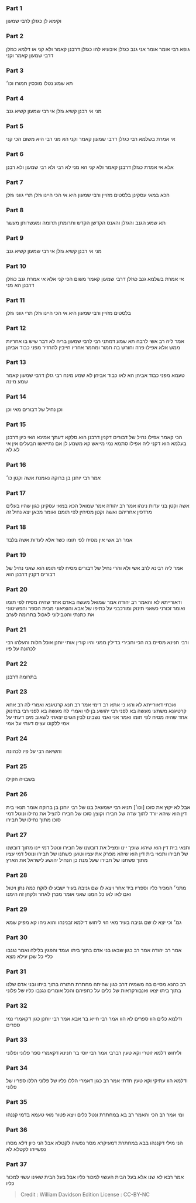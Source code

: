 
### Part 1
וקימא לן כגזלן לרבי שמעון

### Part 2
גופא רבי אומר אומר אני גנב כגזלן איבעיא להו כגזלן דרבנן קאמר ולא קני או דלמא כגזלן דרבי שמעון קאמר וקני

### Part 3
תא שמע נטלו מוכסין חמורו וכו׳

### Part 4
מני אי רבנן קשיא גזלן אי רבי שמעון קשיא גנב

### Part 5
אי אמרת בשלמא רבי כגזלן דרבי שמעון קאמר וקני הא מני רבי היא משום הכי קני

### Part 6
אלא אי אמרת כגזלן דרבנן קאמר ולא קני הא מני לא רבי ולא רבי שמעון ולא רבנן

### Part 7
הכא במאי עסקינן בלסטים מזויין ורבי שמעון היא אי הכי היינו גזלן תרי גווני גזלן

### Part 8
תא שמע הגנב והגזלן והאנס הקדשן הקדש ותרומתן תרומה ומעשרותן מעשר

### Part 9
מני אי רבנן קשיא גזלן אי רבי שמעון קשיא גנב

### Part 10
אי אמרת בשלמא גנב כגזלן דרבי שמעון קאמר משום הכי קני אלא אי אמרת גנב כגזלן דרבנן הא מני

### Part 11
בלסטים מזויין ורבי שמעון היא אי הכי היינו גזלן תרי גווני גזלן

### Part 12
אמר ליה רב אשי לרבה תא שמע דמתני רבי לרבי שמעון בריה לא דבר שיש בו אחריות ממש אלא אפילו פרה וחורש בה חמור ומחמר אחריו חייבין להחזיר מפני כבוד אביהן

### Part 13
טעמא מפני כבוד אביהן הא לאו כבוד אביהן לא שמע מינה רבי גזלן דרבי שמעון קאמר שמע מינה

### Part 14
וכן נחיל של דבורים מאי וכן

### Part 15
הכי קאמר אפילו נחיל של דבורים דקנין דרבנן הוא סלקא דעתך אמינא האי כיון דרבנן בעלמא הוא דקני ליה אפילו סתמא נמי מייאש קא משמע לן אם נתייאשו הבעלים אין אי לא לא

### Part 16
אמר רבי יוחנן בן ברוקה נאמנת אשה וקטן כו׳

### Part 17
אשה וקטן בני עדות נינהו אמר רב יהודה אמר שמואל הכא במאי עסקינן כגון שהיו בעלים מרדפין אחריהם ואשה וקטן מסיחין לפי תומם ואומר מכאן יצא נחיל זה

### Part 18
אמר רב אשי אין מסיח לפי תומו כשר אלא לעדות אשה בלבד

### Part 19
אמר ליה רבינא לרב אשי ולא והרי נחיל של דבורים מסיח לפי תומו הוא שאני נחיל של דבורים דקנין דרבנן הוא

### Part 20
ודאורייתא לא והאמר רב יהודה אמר שמואל מעשה באדם אחד שהיה מסיח לפי תומו ואומר זכורני כשאני תינוק ומורכבני על כתיפו של אבא והוציאוני מבית הספר והפשיטוני את כתנתי והטבילוני לאכול בתרומה לערב

### Part 21
ורבי חנינא מסיים בה הכי וחבירי בדילין ממני והיו קורין אותי יוחנן אוכל חלות והעלהו רבי לכהונה על פיו

### Part 22
בתרומה דרבנן

### Part 23
ואכתי דאורייתא לא והא כי אתא רב דימי אמר רב חנא קרטיגנא ואמרי לה רב אחא קרטיגנא משתעי מעשה בא לפני רבי יהושע בן לוי ואמרי לה מעשה בא לפני רבי בתינוק אחד שהיה מסיח לפי תומו ואמר אני ואמי נשבינו לבין הגוים יצאתי לשאוב מים דעתי על אמי ללקוט עצים דעתי על אמי

### Part 24
והשיאה רבי על פיו לכהונה

### Part 25
בשבויה הקילו

### Part 26
אבל לא יקוץ את סוכו [וכו׳] תניא רבי ישמעאל בנו של רבי יוחנן בן ברוקה אומר תנאי בית דין הוא שיהא יורד לתוך שדה של חבירו וקוצץ סוכו של חבירו להציל את נחילו ונוטל דמי סוכו מתוך נחילו של חבירו

### Part 27
ותנאי בית דין הוא שיהא שופך יינו ומציל את דובשנו של חבירו ונוטל דמי יינו מתוך דובשנו של חבירו ותנאי בית דין הוא שיהא מפרק את עציו וטוען פשתנו של חבירו ונוטל דמי עציו מתוך פשתנו של חבירו שעל מנת כן הנחיל יהושע לישראל את הארץ

### Part 28
מתני׳ המכיר כליו וספריו ביד אחר ויצא לו שם גניבה בעיר ישבע לו לוקח כמה נתן ויטול ואם לאו לאו כל המנו שאני אומר מכרן לאחר ולקחן זה הימנו

### Part 29
גמ׳ וכי יצא לו שם גניבה בעיר מאי הוי ליחוש דילמא זבנינהו והוא ניהו קא מפיק שמא

### Part 30
אמר רב יהודה אמר רב כגון שבאו בני אדם בתוך ביתו ועמד והפגין בלילה ואמר נגנבו כליי כל שכן עילא מצא

### Part 31
רב כהנא מסיים בה משמיה דרב כגון שהיתה מחתרת חתורה בתוך ביתו ובני אדם שלנו בתוך ביתו יצאו ואנבורקראות של כלים על כתפיהם והכל אומרים נגנבו כליו של פלוני

### Part 32
ודלמא כלים הוו ספרים לא הוו אמר רבי חייא בר אבא אמר רבי יוחנן כגון דקאמרי נמי ספרים

### Part 33
וליחוש דלמא זוטרי וקא טעין רברבי אמר רבי יוסי בר חנינא דקאמרי ספר פלוני ופלוני

### Part 34
ודלמא הוו עתיקי וקא טעין חדתי אמר רב כגון דאמרי הללו כליו של פלוני הללו ספריו של פלוני

### Part 35
ומי אמר רב הכי והאמר רב בא במחתרת ונטל כלים ויצא פטור מאי טעמא בדמי קננהו

### Part 36
הני מילי דקננהו בבא במחתרת דמעיקרא מסר נפשיה לקטלא אבל הני כיון דלא מסרו נפשייהו לקטלא לא

### Part 37
אמר רבא לא שנו אלא בעל הבית העשוי למכור כליו אבל בעל הבית שאינו עשוי למכור כליו

>Credit : William Davidson Edition
>License : CC-BY-NC